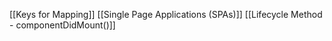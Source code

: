 [[Keys for Mapping]]
[[Single Page Applications (SPAs)]]
[[Lifecycle Method - componentDidMount()]]
